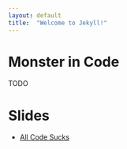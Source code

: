 ```yaml
---
layout: default
title:  "Welcome to Jekyll!"
---
```


# Monster in Code

TODO

# Slides

* [All Code Sucks](monster-in-code.html)